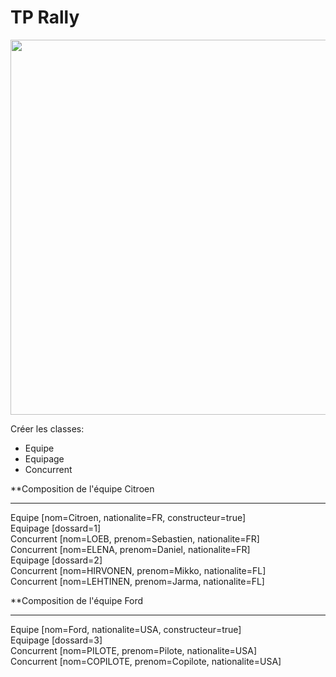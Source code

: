 # TP Rally

<img src="./TP Rally/modele Rallye.png" width="600">

Créer les  classes:

- Equipe
- Equipage
- Concurrent


**Composition de l'équipe Citroen
*********************************
Equipe [nom=Citroen, nationalite=FR, constructeur=true]  
	Equipage [dossard=1]  
		Concurrent [nom=LOEB, prenom=Sebastien, nationalite=FR]  
		Concurrent [nom=ELENA, prenom=Daniel, nationalite=FR]  
	Equipage [dossard=2]  
		Concurrent [nom=HIRVONEN, prenom=Mikko, nationalite=FL]  
		Concurrent [nom=LEHTINEN, prenom=Jarma, nationalite=FL]  

**Composition de l'équipe Ford
******************************
Equipe [nom=Ford, nationalite=USA, constructeur=true]  
	Equipage [dossard=3]  
		Concurrent [nom=PILOTE, prenom=Pilote, nationalite=USA]  
		Concurrent [nom=COPILOTE, prenom=Copilote, nationalite=USA]  
